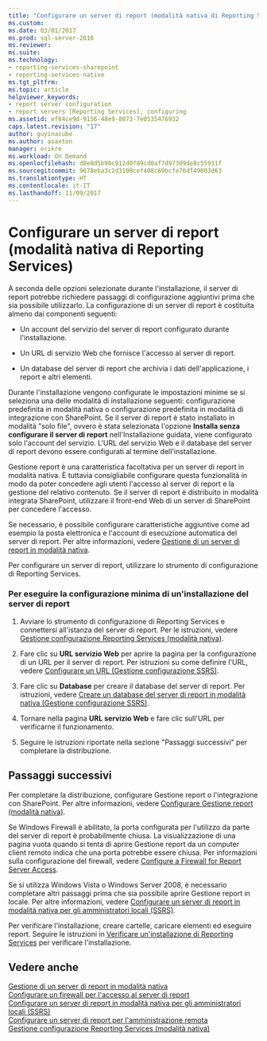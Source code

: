 ```yaml
---
title: "Configurare un server di report (modalità nativa di Reporting Services) | Microsoft Docs"
ms.custom: 
ms.date: 03/01/2017
ms.prod: sql-server-2016
ms.reviewer: 
ms.suite: 
ms.technology:
- reporting-services-sharepoint
- reporting-services-native
ms.tgt_pltfrm: 
ms.topic: article
helpviewer_keywords:
- report server configuration
- report servers [Reporting Services], configuring
ms.assetid: ef84ce9d-9156-48e9-8073-7e0535476932
caps.latest.revision: "17"
author: guyinacube
ms.author: asaxton
manager: erikre
ms.workload: On Demand
ms.openlocfilehash: d8e8d5b90c912d0789cd0af7d97309de8c55931f
ms.sourcegitcommit: 9678eba3c2d3100cef408c69bcfe76df49803d63
ms.translationtype: HT
ms.contentlocale: it-IT
ms.lasthandoff: 11/09/2017
---
```

# <a name="configure-a-report-server-reporting-services-native-mode"></a>Configurare un server di report (modalità nativa di Reporting Services)
  A seconda delle opzioni selezionate durante l'installazione, il server di report potrebbe richiedere passaggi di configurazione aggiuntivi prima che sia possibile utilizzarlo. La configurazione di un server di report è costituita almeno dai componenti seguenti:  
  
-   Un account del servizio del server di report configurato durante l'installazione.  
  
-   Un URL di servizio Web che fornisce l'accesso al server di report.  
  
-   Un database del server di report che archivia i dati dell'applicazione, i report e altri elementi.  
  
 Durante l'installazione vengono configurate le impostazioni minime se si seleziona una delle modalità di installazione seguenti: configurazione predefinita in modalità nativa o configurazione predefinita in modalità di integrazione con SharePoint. Se il server di report è stato installato in modalità "solo file", ovvero è stata selezionata l'opzione **Installa senza configurare il server di report** nell'Installazione guidata, viene configurato solo l'account del servizio. L'URL del servizio Web e il database del server di report devono essere configurati al termine dell'installazione.  
  
 Gestione report è una caratteristica facoltativa per un server di report in modalità nativa. È tuttavia consigliabile configurare questa funzionalità in modo da poter concedere agli utenti l'accesso al server di report e la gestione del relativo contenuto. Se il server di report è distribuito in modalità integrata SharePoint, utilizzare il front-end Web di un server di SharePoint per concedere l'accesso.  
  
 Se necessario, è possibile configurare caratteristiche aggiuntive come ad esempio la posta elettronica e l'account di esecuzione automatica del server di report. Per altre informazioni, vedere [Gestione di un server di report in modalità nativa](../../reporting-services/report-server/manage-a-reporting-services-native-mode-report-server.md).  
  
 Per configurare un server di report, utilizzare lo strumento di configurazione di Reporting Services.  
  
### <a name="to-minimally-configure-a-report-server-installation"></a>Per eseguire la configurazione minima di un'installazione del server di report  
  
1.  Avviare lo strumento di configurazione di Reporting Services e connettersi all'istanza del server di report. Per le istruzioni, vedere [Gestione configurazione Reporting Services &#40;modalità nativa&#41;](../../reporting-services/install-windows/reporting-services-configuration-manager-native-mode.md).  
  
2.  Fare clic su **URL servizio Web** per aprire la pagina per la configurazione di un URL per il server di report. Per istruzioni su come definire l'URL, vedere [Configurare un URL &#40;Gestione configurazione SSRS&#41;](../../reporting-services/install-windows/configure-a-url-ssrs-configuration-manager.md).  
  
3.  Fare clic su **Database** per creare il database del server di report. Per istruzioni, vedere [Creare un database del server di report in modalità nativa &#40;Gestione configurazione SSRS&#41;](../../reporting-services/install-windows/ssrs-report-server-create-a-native-mode-report-server-database.md).  
  
4.  Tornare nella pagina **URL servizio Web** e fare clic sull'URL per verificarne il funzionamento.  
  
5.  Seguire le istruzioni riportate nella sezione "Passaggi successivi" per completare la distribuzione.  
  
## <a name="next-steps"></a>Passaggi successivi  
 Per completare la distribuzione, configurare Gestione report o l'integrazione con SharePoint. Per altre informazioni, vedere [Configurare Gestione report &#40;modalità nativa&#41;](../../reporting-services/report-server/configure-report-manager-native-mode.md).  
  
 Se Windows Firewall è abilitato, la porta configurata per l'utilizzo da parte del server di report è probabilmente chiusa. La visualizzazione di una pagina vuota quando si tenta di aprire Gestione report da un computer client remoto indica che una porta potrebbe essere chiusa. Per informazioni sulla configurazione del firewall, vedere [Configure a Firewall for Report Server Access](../../reporting-services/report-server/configure-a-firewall-for-report-server-access.md).  
  
 Se si utilizza Windows Vista o Windows Server 2008, è necessario completare altri passaggi prima che sia possibile aprire Gestione report in locale. Per altre informazioni, vedere [Configurare un server di report in modalità nativa per gli amministratori locali &#40;SSRS&#41;](../../reporting-services/report-server/configure-a-native-mode-report-server-for-local-administration-ssrs.md).  
  
 Per verificare l'installazione, creare cartelle, caricare elementi ed eseguire report. Seguire le istruzioni in [Verificare un'installazione di Reporting Services](../../reporting-services/install-windows/verify-a-reporting-services-installation.md) per verificare l'installazione.  
  
## <a name="see-also"></a>Vedere anche  
 [Gestione di un server di report in modalità nativa](../../reporting-services/report-server/manage-a-reporting-services-native-mode-report-server.md)   
 [Configurare un firewall per l'accesso al server di report](../../reporting-services/report-server/configure-a-firewall-for-report-server-access.md)   
 [Configurare un server di report in modalità nativa per gli amministratori locali &#40;SSRS&#41;](../../reporting-services/report-server/configure-a-native-mode-report-server-for-local-administration-ssrs.md)   
 [Configurare un server di report per l'amministrazione remota](../../reporting-services/report-server/configure-a-report-server-for-remote-administration.md)   
 [Gestione configurazione Reporting Services &#40;modalità nativa&#41;](../../reporting-services/install-windows/reporting-services-configuration-manager-native-mode.md)  
  
  
